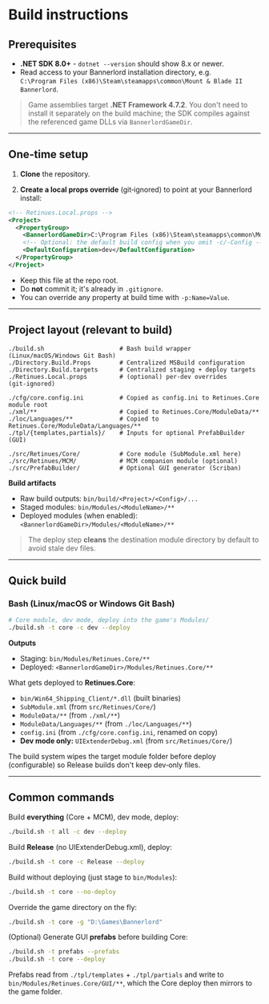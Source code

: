 # Build instructions

## Prerequisites

- **.NET SDK 8.0+** - `dotnet --version` should show 8.x or newer.
- Read access to your Bannerlord installation directory, e.g.  
  `C:\Program Files (x86)\Steam\steamapps\common\Mount & Blade II Bannerlord`.

> Game assemblies target **.NET Framework 4.7.2**. You don't need to install it separately on the build machine; the SDK compiles against the referenced game DLLs via `BannerlordGameDir`.

---

## One‑time setup

1) **Clone** the repository.

2) **Create a local props override** (git‑ignored) to point at your Bannerlord install:

```xml
<!-- Retinues.Local.props -->
<Project>
  <PropertyGroup>
    <BannerlordGameDir>C:\Program Files (x86)\Steam\steamapps\common\Mount &amp; Blade II Bannerlord</BannerlordGameDir>
    <!-- Optional: the default build config when you omit -c/‑Config -->
    <DefaultConfiguration>dev</DefaultConfiguration>
  </PropertyGroup>
</Project>
```

- Keep this file at the repo root.
- Do **not** commit it; it's already in `.gitignore`.
- You can override any property at build time with `-p:Name=Value`.

---

## Project layout (relevant to build)

```
./build.sh                     # Bash build wrapper (Linux/macOS/Windows Git Bash)
./Directory.Build.Props        # Centralized MSBuild configuration
./Directory.Build.targets      # Centralized staging + deploy targets
./Retinues.Local.props         # (optional) per‑dev overrides (git‑ignored)

./cfg/core.config.ini          # Copied as config.ini to Retinues.Core module root
./xml/**                       # Copied to Retinues.Core/ModuleData/**
./loc/Languages/**             # Copied to Retinues.Core/ModuleData/Languages/**
./tpl/{templates,partials}/    # Inputs for optional PrefabBuilder (GUI)

./src/Retinues/Core/           # Core module (SubModule.xml here)
./src/Retinues/MCM/            # MCM companion module (optional)
./src/PrefabBuilder/           # Optional GUI generator (Scriban)
```

**Build artifacts**
- Raw build outputs: `bin/build/<Project>/<Config>/...`
- Staged modules: `bin/Modules/<ModuleName>/**`
- Deployed modules (when enabled): `<BannerlordGameDir>/Modules/<ModuleName>/**`

> The deploy step **cleans** the destination module directory by default to avoid stale dev files.

---

## Quick build

### Bash (Linux/macOS or Windows Git Bash)
```bash
# Core module, dev mode, deploy into the game's Modules/
./build.sh -t core -c dev --deploy
```

**Outputs**
- Staging: `bin/Modules/Retinues.Core/**`
- Deployed: `<BannerlordGameDir>/Modules/Retinues.Core/**`

What gets deployed to **Retinues.Core**:
- `bin/Win64_Shipping_Client/*.dll` (built binaries)
- `SubModule.xml` (from `src/Retinues/Core/`)
- `ModuleData/**` (from `./xml/**`)
- `ModuleData/Languages/**` (from `./loc/Languages/**`)
- `config.ini` (from `./cfg/core.config.ini`, renamed on copy)
- **Dev mode only:** `UIExtenderDebug.xml` (from `src/Retinues/Core/`)

The build system wipes the target module folder before deploy (configurable) so Release builds don't keep dev‑only files.

---

## Common commands

Build **everything** (Core + MCM), dev mode, deploy:
```bash
./build.sh -t all -c dev --deploy
```

Build **Release** (no UIExtenderDebug.xml), deploy:
```bash
./build.sh -t core -c Release --deploy
```

Build without deploying (just stage to `bin/Modules`):
```bash
./build.sh -t core --no-deploy
```

Override the game directory on the fly:
```bash
./build.sh -t core -g "D:\Games\Bannerlord"
```

(Optional) Generate GUI **prefabs** before building Core:
```bash
./build.sh -t prefabs --prefabs
./build.sh -t core --deploy
```
Prefabs read from `./tpl/templates` + `./tpl/partials` and write to `bin/Modules/Retinues.Core/GUI/**`, which the Core deploy then mirrors to the game folder.
